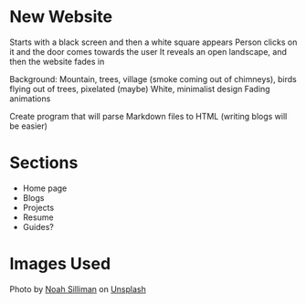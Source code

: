 # New Website

Starts with a black screen and then a white square appears
Person clicks on it and the door comes towards the user
It reveals an open landscape, and then the website fades in

Background: Mountain, trees, village (smoke coming out of chimneys), birds flying out of trees, pixelated (maybe)
White, minimalist design
Fading animations

Create program that will parse Markdown files to HTML (writing blogs will be easier)

# Sections

- Home page
- Blogs
- Projects
- Resume
- Guides?

# Images Used

Photo by <a href="https://unsplash.com/@noahsilliman?utm_source=unsplash&utm_medium=referral&utm_content=creditCopyText">Noah Silliman</a> on <a href="https://unsplash.com/s/photos/forest?utm_source=unsplash&utm_medium=referral&utm_content=creditCopyText">Unsplash</a>